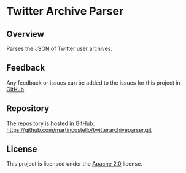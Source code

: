 # Twitter Archive Parser

## Overview

Parses the JSON of Twitter user archives.

## Feedback

Any feedback or issues can be added to the issues for this project in [GitHub](https://github.com/martincostello/api/twitterarchiveparser).

## Repository

The repository is hosted in [GitHub](https://github.com/martincostello/twitterarchiveparser): https://github.com/martincostello/twitterarchiveparser.git

## License

This project is licensed under the [Apache 2.0](https://github.com/martincostello/twitterarchiveparser/blob/master/LICENSE) license.
